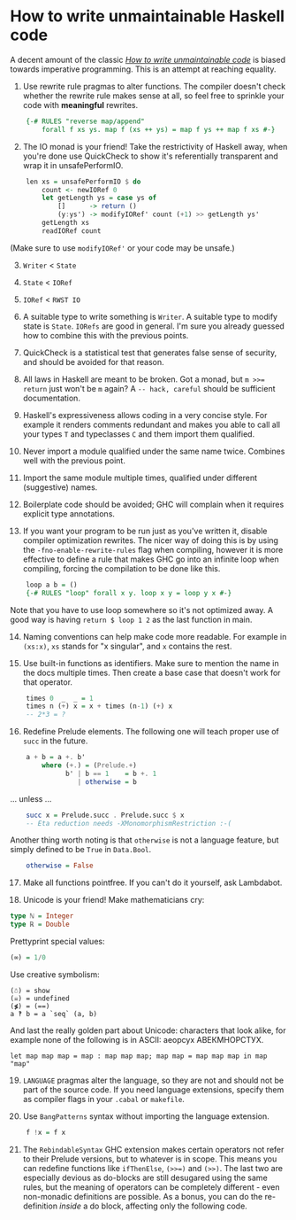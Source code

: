 # How to write unmaintainable Haskell code

A decent amount of the classic [*How to write unmaintainable code*](http://thc.org/root/phun/unmaintain.html) is biased towards imperative programming. This is an attempt at reaching equality.

1. Use rewrite rule pragmas to alter functions. The compiler doesn't check whether the rewrite rule makes sense at all, so feel free to sprinkle your code with **meaningful** rewrites.
```haskell
    {-# RULES "reverse map/append"
        forall f xs ys. map f (xs ++ ys) = map f ys ++ map f xs #-}
```

2. The IO monad is your friend! Take the restrictivity of Haskell away, when you're done use QuickCheck to show  it's referentially transparent and wrap it in unsafePerformIO.
```haskell
    len xs = unsafePerformIO $ do
        count <- newIORef 0
        let getLength ys = case ys of
            []      -> return ()
            (y:ys') -> modifyIORef' count (+1) >> getLength ys'
        getLength xs
        readIORef count
```
(Make sure to use `modifyIORef'` or your code may be unsafe.)

3. `Writer` < `State`

4. `State` < `IORef`

5. `IORef` < `RWST IO`

6. A suitable type to write something is `Writer`. A suitable type to modify state is `State`. `IORefs` are good in general. I'm sure you already guessed how to combine this with the previous points.

7. QuickCheck is a statistical test that generates false sense of security, and should be avoided for that reason.

8. All laws in Haskell are meant to be broken. Got a monad, but `m >>= return` just won't be `m` again? A `-- hack, careful` should be sufficient documentation.

9. Haskell's expressiveness allows coding in a very concise style. For example it renders comments redundant and makes you able to call all your types `T` and typeclasses `C` and them import them qualified.

10. Never import a module qualified under the same name twice. Combines well with the previous point.

11. Import the same module multiple times, qualified under different (suggestive) names.

12. Boilerplate code should be avoided; GHC will complain when it requires explicit type annotations.

13. If you want your program to be run just as you've written it, disable compiler optimization rewrites. The nicer way of doing this is by using the `-fno-enable-rewrite-rules` flag when compiling, however it is more effective to define a rule that makes GHC go into an infinite loop when compiling, forcing the compilation to be done like this.
```haskell
    loop a b = ()
    {-# RULES "loop" forall x y. loop x y = loop y x #-}
```
Note that you have to use loop somewhere so it's not optimized away. A good way is having `return $ loop 1 2` as the last function in main.

14. Naming conventions can help make code more readable. For example in `(xs:x)`, `xs` stands for "x singular", and `x` contains the rest.

15. Use built-in functions as identifiers. Make sure to mention the name in the docs multiple times. Then create a base case that doesn't work for that operator.
```haskell
    times 0  _  _ = 1
    times n (+) x = x + times (n-1) (+) x
    -- 2*3 = ?
```

16. Redefine Prelude elements. The following one will teach proper use of `succ` in the future.
```haskell
    a + b = a +. b'
        where (+.) = (Prelude.+)
              b' | b == 1    = b +. 1
                 | otherwise = b
```
... unless ...
```haskell
    succ x = Prelude.succ . Prelude.succ $ x
    -- Eta reduction needs -XMonomorphismRestriction :-(
```
Another thing worth noting is that `otherwise` is not a language feature, but simply defined to be `True` in `Data.Bool`.
```haskell
    otherwise = False
```

17. Make all functions pointfree. If you can't do it yourself, ask Lambdabot.

18. Unicode is your friend!
Make mathematicians cry:
```haskell
type ℕ = Integer
type ℝ = Double
```
Prettyprint special values:
```haskell
(∞) = 1/0
```
Use creative symbolism:
```text
(☃) = show
(☠) = undefined
(≸) = (==)
a ‽ b = a `seq` (a, b)
```
And last the really golden part about Unicode: characters that look alike, for example none of the following is in ASCII: аеорсух АВЕКМНОРСТУХ.
```text
let map mар maр = mар : map mар maр; mаp mар = map mар mар in mаp "map"
```

19. `LANGUAGE` pragmas alter the language, so they are not and should not be part of the source code. If you need language extensions, specify them as compiler flags in your `.cabal` or `makefile`.

20. Use `BangPatterns` syntax without importing the language extension.
```haskell
    f !x = f x
```

21. The `RebindableSyntax` GHC extension makes certain operators not refer to their Prelude versions, but to whatever is in scope. This means you can redefine functions like `ifThenElse`, `(>>=)` and `(>>)`. The last two are especially devious as do-blocks are still desugared using the same rules, but the meaning of operators can be completely different - even non-monadic definitions are possible. As a bonus, you can do the re-definition *inside* a do block, affecting only the following code.
